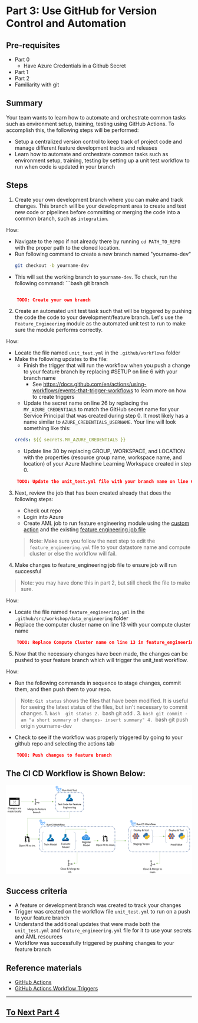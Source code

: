 
# Part 3: Use GitHub for Version Control and Automation

## Pre-requisites
- Part 0
    - Have Azure Credentials in a Github Secret 
- Part 1
- Part 2
- Familiarity with git

## Summary
Your team wants to learn how to automate and orchestrate common tasks such as environment setup, training, testing using GitHub Actions. To accomplish this, the following steps will be performed:
- Setup a centralized version control to keep track of project code and manage different feature development tracks and releases
- Learn how to automate and orchestrate common tasks such as environment setup, training, testing by setting up a unit test workflow to run when code is updated in your branch

## Steps
1. Create your own development branch where you can make and track changes. This branch will be your development area to create and test new code or pipelines before committing or merging the code into a common branch, such as ```integration```.

How: 
- Navigate to the repo if not already there by running ```cd PATH_TO_REPO``` with the proper path to the cloned location.
- Run following command to create a new branch named "yourname-dev"
    ```bash
    git checkout -b yourname-dev
    ```
- This will set the working branch to ```yourname-dev```. To check, run the following command:
        ```bash
    git branch
    ```
```json
    TODO: Create your own branch
```

2. Create an automated unit test task such that will be triggered by pushing the code the code to your development/feature branch. Let's use the ```Feature_Engineering``` module as the automated unit test to run to make sure the module performs correctly. 

How:
- Locate the file named ```unit_test.yml``` in the ```.github/workflows``` folder
- Make the following updates to the file:
    - Finish the trigger that will run the workflow when you push a change to your feature branch by replacing #SETUP on line 6 with your branch name
        - See https://docs.github.com/en/actions/using-workflows/events-that-trigger-workflows to learn more on how to create triggers
    - Update the secret name on line 26 by replacing the ```MY_AZURE_CREDENTIALS``` to match the GitHub secret name for your Service Principal that was created during step 0. It most likely has a name similar to ```AZURE_CREDENTIALS_USERNAME```. Your line will look something like this:
    ```yaml
    creds: ${{ secrets.MY_AZURE_CREDENTIALS }}
    ```
    - Update line 30 by replacing GROUP, WORKSPACE, and LOCATION with the properties (resource group name, workspace name, and location) of your Azure Machine Learning Workspace created in step 0.
```json
    TODO: Update the unit_test.yml file with your branch name on line 6, your secret name on line 26, and your Azure resources on line 30.
```

3. Next, review the job that has been created already that does the following steps:
    - Check out repo
    - Login into Azure
    - Create AML job to run feature engineering module using the [custom action](../../../.github/actions/aml-job-create/action.yaml) and the existing [feature engineering job file](../core/data_engineering/feature_engineering.yml)
    > Note: Make sure you follow the next step to edit the ```feature_engineering.yml``` file to your datastore name and compute cluster or else the workflow will fail.

4. Make changes to feature_engineering job file to ensure job will run successful
> Note: you may have done this in part 2, but still check the file to make sure.

How:
- Locate the file named ```feature_engineering.yml``` in the ```.github/src/workshop/data_engineering``` folder
- Replace the computer cluster name on line 13 with your compute cluster name
```json
    TODO: Replace Compute Cluster name on line 13 in feature_engineering.yml
```

5. Now that the necessary changes have been made, the changes can be pushed to your feature branch which will trigger the unit_test workflow.

How:
- Run the following commands in sequence to stage changes, commit them, and then push them to your repo. 
> Note: ```Git status``` shows the files that have been modified. It is useful for seeing the latest status of the files, but isn't necessary to commit changes.
    1. ```bash 
        git status
    2. ```bash 
        git add .
    3. ```bash
        git commit -am "a short summary of changes- insert summary"
    4. ```bash
        git push origin yourname-dev
- Check to see if the workflow was properly triggered by going to your github repo and selecting the actions tab
```json
    TODO: Push changes to feature branch
```

## The CI CD Workflow is Shown Below:
![pipeline](images/part3cicd.png)

## Success criteria
- A feature or development branch was created to track your changes
- Trigger was created on the workflow file ```unit_test.yml``` to run on a push to your feature branch
- Understand the additional updates that were made both the ```unit_test.yml``` and ```feature_engineering.yml``` file for it to use your secrets and AML resources
- Workflow was successfully triggered by pushing changes to your feature branch

## Reference materials
- [GitHub Actions](https://github.com/features/actions)
- [GitHub Actions Workflow Triggers](https://docs.github.com/en/actions/using-workflows/events-that-trigger-workflows)

---

## [To Next Part 4](part_4.md)
